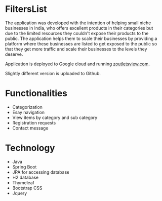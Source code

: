 # FiltersList 
The application was developed with the intention of helping small niche businesses in India, who offers excellent products in their categories but due to the limited resources they couldn't expose their products to the public. The application helps them to scale their businesses by providing a platform where these businesses are listed to get exposed to the public so that they get more traffic and scale their businesses to the levels they deserve.

Application is deployed to Google cloud and running [zoutletsview.com](https://zoutletsview.com/).

Slightly different version is uploaded to Github.


# Functionalities
+ Categorization
+ Esay navigation
+ View items by category and sub category
+ Registration requests
+ Contact message

# Technology
- Java
- Spring Boot
- JPA for accessing database
- H2 database
- Thymeleaf
- Bootstrap CSS
- Jquery 
